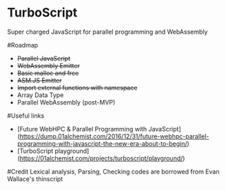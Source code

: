# TurboScript
Super charged JavaScript for parallel programming and WebAssembly 

#Roadmap

* ~~Parallel JavaScript~~
* ~~WebAssembly Emitter~~
* ~~Basic malloc and free~~
* ~~ASM.JS Emitter~~
* ~~Import external functions with namespace~~
* Array Data Type
* Parallel WebAssembly (post-MVP)

#Useful links
* [Future WebHPC & Parallel Programming with JavaScript] (https://dump.01alchemist.com/2016/12/31/future-webhpc-parallel-programming-with-javascript-the-new-era-about-to-begin/)
* [TurboScript playground] (https://01alchemist.com/projects/turboscript/playground/)


#Credit
Lexical analysis, Parsing, Checking codes are borrowed from Evan Wallace's thinscript
